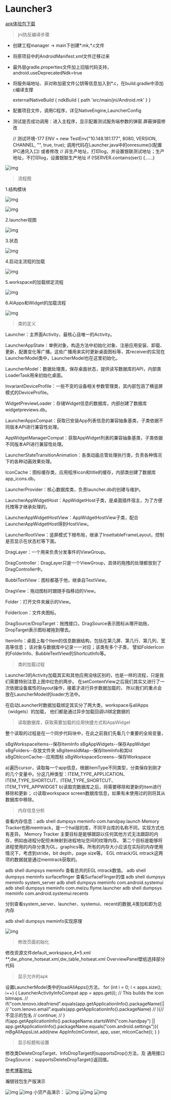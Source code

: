 Launcher3
=========
[apk体验包下载](https://github.com/haohz1987/Launcher-master/blob/master/img/manager-release.apk)

>jni防反编译步骤

* 创建工程manager -> main下创建*.mk,*.c文件
* 将原项目中的AndroidManifest.xml文件迁移过来
* 最外层gradle.properties文件加上旧版代码支持，android.useDeprecatedNdk=true
* 将服务端地址、非对称加密文件公钥等信息加入到*.c，在build.gradle中添加c编译支撑

    externalNativeBuild {
        ndkBuild {  path 'src/main/jni/Android.mk' }
    }
* 配置项目文件，调用C程序，详见NativeEngine,LauncherConfig
* 测试是否成功调用：进入主程序，显示配置测试服务端参数的弹窗.屏蔽弹窗修改

  // 测试环境-177
   ENV = new TestEnv("10.148.181.177", 8080, VERSION, CHANNEL, "", true, true);
   调用代码在Launcher.java中的onresume()(配置IPC通讯入口)
    或者修改
    // 非生产地址，打印log，并设置银联测试地址；生产地址，不打印log，设置银联生产地址
  if (!SERVER.contains(ser)) {……}

 ![img](https://github.com/haohz1987/Launcher-master/blob/master/img/jni_test.jpg)

>流程图

1.结构模块

![img](https://github.com/haohz1987/Launcher3_android_4_4/blob/modify/img/1.1%E7%BB%93%E6%9E%84%E6%A8%A1%E5%9D%97_launcher3.png)

![img](https://github.com/haohz1987/Launcher3_android_4_4/blob/modify/img/1.2%E5%9F%BA%E6%9C%AC%E7%BB%93%E6%9E%84_launcher3.png)

2.launcher视图

![img](https://github.com/haohz1987/Launcher3_android_4_4/blob/modify/img/2%E8%A7%86%E5%9B%BE_launcher3.png)

3.状态

![img](https://github.com/haohz1987/Launcher3_android_4_4/blob/modify/img/3%E7%8A%B6%E6%80%81_launcher3.png)

4.启动主流程的加载

![img](https://github.com/haohz1987/Launcher3_android_4_4/blob/modify/img/4launcher%E5%90%AF%E5%8A%A8%E4%B8%BB%E6%B5%81%E7%A8%8B%E7%9A%84%E5%8A%A0%E8%BD%BD_launcher3.png)

5.workspace的加载绑定流程

![img](https://github.com/haohz1987/Launcher3_android_4_4/blob/modify/img/5workspace%E7%9A%84%E5%8A%A0%E8%BD%BD%E7%BB%91%E5%AE%9A%E6%B5%81%E7%A8%8B_launcher3.png)

6.AlApps和Widget的加载流程

![img](https://github.com/haohz1987/Launcher3_android_4_4/blob/modify/img/6AllApps%E5%92%8CWidget%E7%9A%84%E5%8A%A0%E8%BD%BD%E6%B5%81%E7%A8%8B_launcher3.png)

>类的定义

Launcher：主界面Activity，最核心且唯一的Activity。

LauncherAppState：单例对象，构造方法中初始化对象、注册应用安装、卸载、更新，配置变化等广播。这些广播用来实时更新桌面图标等，其receiver的实现在LauncherModel类中，LauncherModel也在这里初始化。

LauncherModel：数据处理类，保存桌面状态，提供读写数据库的API，内部类LoaderTask用来初始化桌面。

InvariantDeviceProfile：一些不变的设备相关参数管理类，其内部包涵了横竖屏模式的DeviceProfile。

WidgetPreviewLoader：存储Widget信息的数据库，内部创建了数据库widgetpreviews.db。

LauncherAppsCompat：获取已安装App列表信息的兼容抽象基类，子类依据不同版本API进行兼容性处理。

AppWidgetManagerCompat：获取AppWidget列表的兼容抽象基类，子类依据不同版本API进行兼容性处理。

LauncherStateTransitionAnimation：各类动画总管处理执行类，负责各种情况下的各种动画效果处理。

IconCache：图标缓存类，应用程序icon和title的缓存，内部类创建了数据库app_icons.db。

LauncherProvider：核心数据库类，负责launcher.db的创建与维护。

LauncherAppWidgetHost：AppWidgetHost子类，是桌面插件宿主，为了方便托拽等才继承处理的。

LauncherAppWidgetHostView：AppWidgetHostView子类，配合LauncherAppWidgetHost得到HostView。

LauncherRootView：竖屏模式下根布局，继承了InsettableFrameLayout，控制是否显示在状态栏等下面。

DragLayer：一个用来负责分发事件的ViewGroup。

DragController：DragLayer只是一个ViewGroup，具体的拖拽的处理都放到了DragController中。

BubblTextView：图标都基于他，继承自TextView。

DragView：拖动图标时跟随手指移动的View。

Folder：打开文件夹展示的View。

FolderIcon：文件夹图标。

DragSource/DropTarget：拖拽接口，DragSource表示图标从哪开始拖，DropTarget表示图标被拖到哪去。


ItemInfo：桌面上每个Item的信息数据结构，包括在第几屏、第几行、第几列、宽高等信息；
该对象与数据库中记录一一对应；该类有多个子类，
譬如FolderIcon的FolderInfo、BubbleTextView的ShortcutInfo等。

>类的加载过程

Launcher3的Activity加载其实和其他应用没啥区别的，也是一样的流程，只是我们需要特别注意上图中红色的两步。
在setContentView之后我们其实又进行了一次依据设备属性的layout操作，接着才进行异步数据加载的，
所以我们的重点会放在LauncherModel的loader方法中。

在启动Launcher时数据加载绑定其实分了两大类，workspace与allApps（widgets）的加载，
他们都是通过异步加载回调UI绑定数据的

>读取数据库，获取需要加载的应用快捷方式和AppWidget

 整个读取的过程是在一个同步代码块中，在此之前我们先看几个重要的全局变量，

  sBgWorkspaceItems--保存ItemInfo
  sBgAppWidgets--保存AppWidget
  sBgFolders--存放文件夹
  sBgItemsIdMap--保存ItemInfo和其Id
  sBgDbIconCache--应用图标
  sBgWorkspaceScreens--保存Workspace

  a)遍历cursor，读取每一个app信息，根据itemType不同类型，分类保存到刚才的几个变量中。分这几种类型：ITEM_TYPE_APPLICATION、ITEM_TYPE_SHORTCUT、ITEM_TYPE_SHORTCUT、ITEM_TYPE_APPWIDGET
  b)读取完数据库之后，将需要移除和更新的item进行移除和更新；
  c)读取workspace screen数据库信息，如果有未使用过的则将其从数据库中移除。

>内存信息分析

查看内存信息：adb shell dumpsys meminfo com.handpay.launch
Memory Tracker也称memtrack，是一个hal层的库，不同平台库的名称不同，实现方式也有差异。
Memory Tracker 主要目标是能够跟踪以任何其他方式无法跟踪的内存，例如由进程分配但未映射到进程地址空间的纹理内存。
第二个目标是能够将进程使用的内存分类为GL，graphics等。所有的内存大小应该在实际的内存使用情况下，考虑到stride，bit depth，page size等。
EGL mtrack/GL mtrack这两项的数据就是通过memtrack获取的。

adb shell dumpsys meminfo 查看总共的EGL mtrack数值。
adb shell dumpsys meminfo surfaceflinger 查看SurfaceFlinger的值
adb shell dumpsys meminfo system_server
adb shell dumpsys meminfo com.android.systemui
adb shell dumpsys meminfo com.meizu.flyme.launcher
adb shell dumpsys meminfo com.android.systemui:recents

分别查看system_server、launcher、systemui、recent的数据,4类加和即为总内存

adb shell dumpsys meminfo实现原理

![img](https://github.com/haohz1987/Launcher3_android_4_4/blob/modify/img/7adb%20shell%20dumpsys%20meminfo%E5%AE%9E%E7%8E%B0%E5%8E%9F%E7%90%86.png)

>修改页面初始化

修改资源文件default_workspace_4*5.xml **,dw_phone_hotseat.xml,dw_table_hotseat.xml
OverviewPanel壁纸选择部分代码

>显示允许的apk

设置LauncherModel类中的loadAllApps()方法，
      for (int i = 0; i < apps.size(); i++) {
                    LauncherActivityInfoCompat app = apps.get(i);
                    // This builds the icon bitmaps.
//                    if("com.lenovo.ideafriend".equals(app.getApplicationInfo().packageName)||
//                       "com.lenovo.email".equals(app.getApplicationInfo().packageName)
//                       ){//不显示的包名
//                        continue;
//                    }
                    if(app.getApplicationInfo().packageName.startsWith("com.handpay")
                            || app.getApplicationInfo().packageName.equals("com.android.settings")){
                        mBgAllAppsList.add(new AppInfo(mContext, app, user, mIconCache));
                    }
                }

>显示标题和设置

修改类DeleteDropTarget、InfoDropTarget的supportsDrop()方法，及
通用接口DragSource：supportsDeleteDropTarget()返回值。


[参考博客地址](http://blog.csdn.net/dingfengnupt88/article/details/51800057?locationNum=15)

瀚银钱包生产版演示

![img](https://github.com/haohz1987/Launcher-master/blob/master/img/hyqb01.gif)
![img](https://github.com/haohz1987/Launcher-master/blob/master/img/hyqb2.gif)
小贷产品演示：
![img](https://github.com/haohz1987/Launcher-master/blob/master/img/%E4%B8%AA%E4%BA%BA%E6%95%B0%E6%8D%AE.jpg)
![img](https://github.com/haohz1987/Launcher-master/blob/master/img/%E8%BA%AB%E4%BB%BD%E9%AA%8C%E8%AF%81.jpg)
![img](https://github.com/haohz1987/Launcher-master/blob/master/img/%E9%A6%96%E9%A1%B5.jpg)
